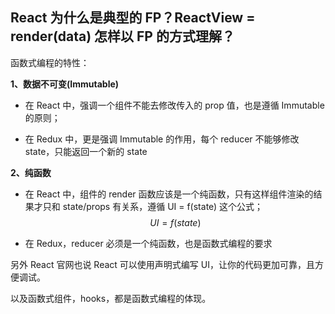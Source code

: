 ## React 为什么是典型的 FP？ReactView = render(data) 怎样以 FP 的方式理解？

函数式编程的特性：

**1、数据不可变(Immutable)**

- 在 React 中，强调一个组件不能去修改传入的 prop 值，也是遵循 Immutable 的原则；

- 在 Redux 中，更是强调 Immutable 的作用，每个 reducer 不能够修改 state，只能返回一个新的 state

**2、纯函数**

- 在 React 中，组件的 render 函数应该是一个纯函数，只有这样组件渲染的结果才只和 state/props 有关系，遵循 UI = f(state) 这个公式；
  $$UI = f(state)$$

- 在 Redux，reducer 必须是一个纯函数，也是函数式编程的要求

另外 React 官网也说 React 可以使用声明式编写 UI，让你的代码更加可靠，且方便调试。

以及函数式组件，hooks，都是函数式编程的体现。
